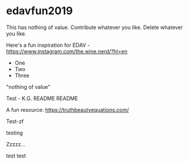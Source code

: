 # edavfun2019
This has nothing of value. Contribute whatever you like. Delete whatever you like.

Here's a fun inspiration for EDAV - https://www.instagram.com/the.wine.nerd/?hl=en

* One
* Two 
* Three

"nothing of value"

Test - K.G.
README README

A fun resource: https://truthbeautyequations.com/

Test-zf

testing

Zzzzz...

test test
